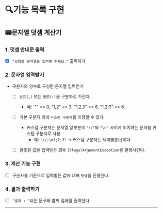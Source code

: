 # 🔍기능 목록 구현
## 📟문자열 덧셈 계산기

### 1. 덧셈 안내문 출력
- [x] `"덧셈할 문자열을 입력해 주세요."` 출력하기

### 2. 문자열 입력받기
- 구분자와 양수로 구성된 문자열 입력받기
  - [ ] `쉼표(,)` 또는 `콜론(:)`을 구분자로 가진다.
    - 예: `"" => 0, "1,2" => 3, "1,2,3" => 6, "1,2:3" => 6
    
  - [ ] 기본 구분자 외에 `커스텀 구분자`를 지정할 수 있다.
    - 커스텀 구분자는 문자열 앞부분의 `"//"`와 `"\n"` 사이에 위치하는 문자를 커스텀 구분자로 사용
      - 예: `"//;\n1;2;3"` -> 커스텀 구분자는 세미콜론(;)이다
  - [ ] 잘못된 값을 입력받은 경우 `IllegalArgumentException`을 발생시킨다.

### 3. 계산 기능 구현
- [ ] 구분자를 기준으로 입력받은 값에 대해 `덧셈`을 진행한다.

### 4. 결과 출력하기
- [ ] `"결과 : "`라는 문구와 함께 결과를 출력한다.

---
